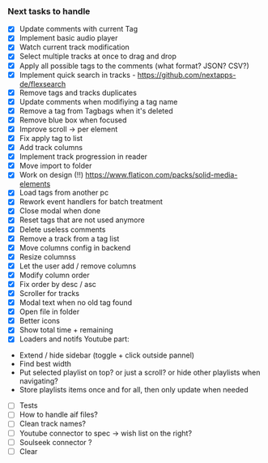 ### Next tasks to handle

- [x] Update comments with current Tag
- [x] Implement basic audio player
- [x] Watch current track modification
- [x] Select multiple tracks at once to drag and drop
- [x] Apply all possible tags to the comments (what format? JSON? CSV?)
- [x] Implement quick search in tracks - https://github.com/nextapps-de/flexsearch
- [x] Remove tags and tracks duplicates
- [x] Update comments when modifiying a tag name
- [x] Remove a tag from Tagbags when it's deleted
- [x] Remove blue box when focused
- [x] Improve scroll -> per element
- [x] Fix apply tag to list
- [x] Add track columns
- [x] Implement track progression in reader
- [x] Move import to folder
- [x] Work on design (!!) https://www.flaticon.com/packs/solid-media-elements
- [x] Load tags from another pc
- [x] Rework event handlers for batch treatment
- [x] Close modal when done
- [x] Reset tags that are not used anymore
- [x] Delete useless comments
- [x] Remove a track from a tag list
- [x] Move columns config in backend
- [x] Resize columnss
- [x] Let the user add / remove columns
- [x] Modify column order
- [x] Fix order by desc / asc
- [x] Scroller for tracks
- [x] Modal text when no old tag found
- [x] Open file in folder
- [x] Better icons
- [x] Show total time + remaining
- [x] Loaders and notifs
Youtube part:
- Extend / hide sidebar (toggle + click outside pannel)
- Find best width
- Put selected playlist on top? or just a scroll? or hide other playlists when navigating?
- Store playlists items once and for all, then only update when needed



- [ ] Tests
- [ ] How to handle aif files?
- [ ] Clean track names?
- [ ] Youtube connector to spec -> wish list on the right?
- [ ] Soulseek connector ?
- [ ] Clear
